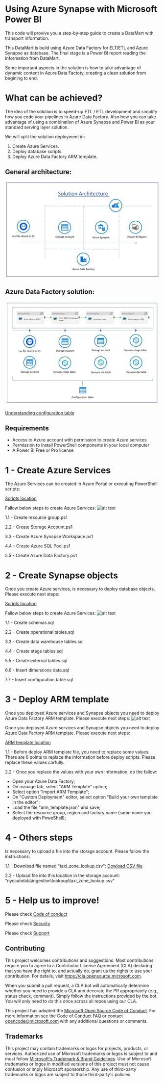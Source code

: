 # Using Azure Synapse with Microsoft Power BI

This code will provive you a step-by-step guide to create a DataMart with transport information.

This DataMart is build using Azure Data Factory for ELT/ETL and Azure Synapse as database. The final stage is a Power BI report reading the information from DataMart.

Some important aspects in the solution is how to take advantage of dynamic content in Azure Data Factoty, creating a clean solution from begining to end.

# What can be achieved?

The idea of the solution is to speed-up ETL / ETL development and simplify how you code your pipelines in Azure Data Factory. Also how you can take advantage of using a combination of Azure Synapse and Power BI as your standard serving layer solution.

We will split the solution deployment in:

1. Create Azure Services.
2. Deploy database scripts.
3. Deploy Azure Data Factory ARM template.

## General architecture:
![alt text](https://github.com/microsoft/Power-BI-ADF-Synapse/blob/main/Support%20Files/SolutionArchitecture.png)

## Azure Data Factory solution:
![alt text](https://github.com/microsoft/Power-BI-ADF-Synapse/blob/main/Support%20Files/AzureDataFactory.png)

[Understanding configuration table](https://github.com/microsoft/Power-BI-ADF-Synapse/blob/main/Understanding%20configuration%20table.md)

## Requirements

- Access to Azure account with permission to create Azure services
- Permission to install PowerShell components in your local computer
- A Power BI Free or Pro license

# 1 - Create Azure Services

The Azure Services can be created in Azure Portal or executing PowerShell scripts:

[Scripts location](https://github.com/Azure/DW-with-Synapse-Data-Factory-Power-BI/tree/main/1%20-%20Setup%20-%20PowerShell%20scripts)

Fallow below steps to create Azure Services:
![alt text](https://github.com/microsoft/Power-BI-ADF-Synapse/blob/main/Support%20Files/AzureServices.png)

1.1 - Create resource group.ps1

2.2 - Create Storage Account.ps1

3.3 - Create Azure Synapse Workspace.ps1

4.4 - Create Azure SQL Pool.ps1

5.5 - Create Azure Data Factory.ps1

# 2 - Create Synapse objects

Once you create Azure services, is necessary to deploy database objects. Please execute next steps:

[Scripts location](https://github.com/Azure/DW-with-Synapse-Data-Factory-Power-BI/tree/main/2%20-%20Setup%20database%20scripts)

Fallow below steps to create Azure Services:
![alt text](https://github.com/microsoft/Power-BI-ADF-Synapse/blob/main/Support%20Files/SynapseObjects.png)

1.1 - Create schemas.sql

2.2 - Create operational tables.sql

3.3 - Create data warehouse tables.sql

4.4 - Create stage tables.sql

5.5 - Create external tables.sql

6.6 - Insert dimensions data.sql

7.7 - Insert configuration table.sql

# 3 - Deploy ARM template

Once you deployed Azure services and Synapse objects you need to deploy Azure Data Factory ARM template. Please execute next steps:
![alt text](https://github.com/microsoft/Power-BI-ADF-Synapse/blob/main/Support%20Files/DataFactoryPipeline.png)

Once you deployed Azure services and Synapse objects you need to deploy Azure Data Factory ARM template. Please execute next steps:

[ARM template location](https://github.com/Azure/DW-with-Synapse-Data-Factory-Power-BI/tree/main/3%20-%20ARM%20Template)

1.1 - Before deploy ARM template file, you need to replace some values. There are 6 points to replace the information before deploy scripts. Please replace these values carfully.

2.2 - Once you replace the values with your own information, do the fallow:
  - Open your Azure Data Factory;
  - On manage tab, select "ARM Template" option;
  - Select option "Import ARM Template";
  - On "Custom Deployment" editor, select option "Build your own template in the editor";
  - Load the file "arm_template.json" and save;
  - Select the resource group, region and factory name (same name you deployed with PoweShell);

# 4 - Others steps

Is necessary to upload a file into the storage account. Please fallow the instructions:

1.1 - Download file named "taxi_zone_lookup.csv": [Dowload CSV file](https://github.com/Azure/DW-with-Synapse-Data-Factory-Power-BI/tree/main/4%20-%20Others)

2.2 - Upload file into this location in the storage account: "nyccabdata\ingestion\lookpup\taxi_zone_lookup.csv"

# 5 - Help us to improve!

Please check [Code of conduct](https://github.com/Azure/DW-with-Synapse-Data-Factory-Power-BI/blob/main/CODE_OF_CONDUCT.md)

Please check [Security](https://github.com/Azure/DW-with-Synapse-Data-Factory-Power-BI/blob/main/SECURITY.md)

Please check [Support](https://github.com/Azure/DW-with-Synapse-Data-Factory-Power-BI/blob/main/SUPPORT.md)

## Contributing

This project welcomes contributions and suggestions.  Most contributions require you to agree to a
Contributor License Agreement (CLA) declaring that you have the right to, and actually do, grant us
the rights to use your contribution. For details, visit https://cla.opensource.microsoft.com.

When you submit a pull request, a CLA bot will automatically determine whether you need to provide
a CLA and decorate the PR appropriately (e.g., status check, comment). Simply follow the instructions
provided by the bot. You will only need to do this once across all repos using our CLA.

This project has adopted the [Microsoft Open Source Code of Conduct](https://opensource.microsoft.com/codeofconduct/).
For more information see the [Code of Conduct FAQ](https://opensource.microsoft.com/codeofconduct/faq/) or
contact [opencode@microsoft.com](mailto:opencode@microsoft.com) with any additional questions or comments.

## Trademarks

This project may contain trademarks or logos for projects, products, or services. Authorized use of Microsoft 
trademarks or logos is subject to and must follow 
[Microsoft's Trademark & Brand Guidelines](https://www.microsoft.com/en-us/legal/intellectualproperty/trademarks/usage/general).
Use of Microsoft trademarks or logos in modified versions of this project must not cause confusion or imply Microsoft sponsorship.
Any use of third-party trademarks or logos are subject to those third-party's policies.
